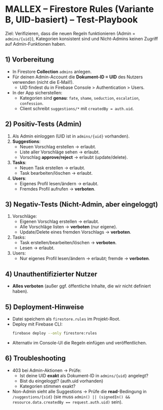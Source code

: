 # MALLEX – Firestore Rules (Variante B, UID-basiert) – Test-Playbook

Ziel: Verifizieren, dass die neuen Regeln funktionieren (Admin = `admins/{uid}`), Kategorien konsistent sind und Nicht-Admins keinen Zugriff auf Admin-Funktionen haben.

## 1) Vorbereitung
- In Firestore **Collection** `admins` anlegen.
- Für deinen Admin-Account die **Dokument-ID = UID** des Nutzers verwenden (nicht die E‑Mail!).
  - UID findest du in Firebase Console > Authentication > Users.
- In der App sicherstellen:
  - Kategorien sind **genau**: `fate`, `shame`, `seduction`, `escalation`, `confession`.
  - Client schreibt `suggestions/*` mit `createdBy = auth.uid`.

## 2) Positiv-Tests (Admin)
1. Als Admin einloggen (UID ist in `admins/{uid}` vorhanden).
2. **Suggestions**:
   - Neuen Vorschlag erstellen → erlaubt.
   - Liste aller Vorschläge sehen → erlaubt.
   - Vorschlag **approve/reject** → erlaubt (update/delete).
3. **Tasks**:
   - Neuen Task erstellen → erlaubt.
   - Task bearbeiten/löschen → erlaubt.
4. **Users**:
   - Eigenes Profil lesen/ändern → erlaubt.
   - Fremdes Profil aufrufen → **verboten**.

## 3) Negativ-Tests (Nicht-Admin, aber eingeloggt)
1. Vorschläge:
   - Eigenen Vorschlag erstellen → erlaubt.
   - Alle Vorschläge listen → **verboten** (nur eigene).
   - Update/Delete eines fremden Vorschlags → **verboten**.
2. Tasks:
   - Task erstellen/bearbeiten/löschen → **verboten**.
   - Lesen → erlaubt.
3. Users:
   - Nur eigenes Profil lesen/ändern → erlaubt; fremde → **verboten**.

## 4) Unauthentifizierter Nutzer
- **Alles verboten** (außer ggf. öffentliche Inhalte, die wir nicht definiert haben).

## 5) Deployment-Hinweise
- Datei speichern als `firestore.rules` im Projekt-Root.
- Deploy mit Firebase CLI:
  ```bash
  firebase deploy --only firestore:rules
  ```
- Alternativ im Console-UI die Regeln einfügen und veröffentlichen.

## 6) Troubleshooting
- 403 bei Admin-Aktionen → Prüfe:
  - Ist deine UID **exakt** als Dokument-ID in `admins/{uid}` angelegt?
  - Bist du eingeloggt? (auth.uid vorhanden)
  - Kategorien stimmen exakt?
- Non-Admin sieht alle Suggestions → Prüfe die **read**-Bedingung in `/suggestions/{sid}` (sie muss `admin() || (signedIn() && resource.data.createdBy == request.auth.uid)` sein).

